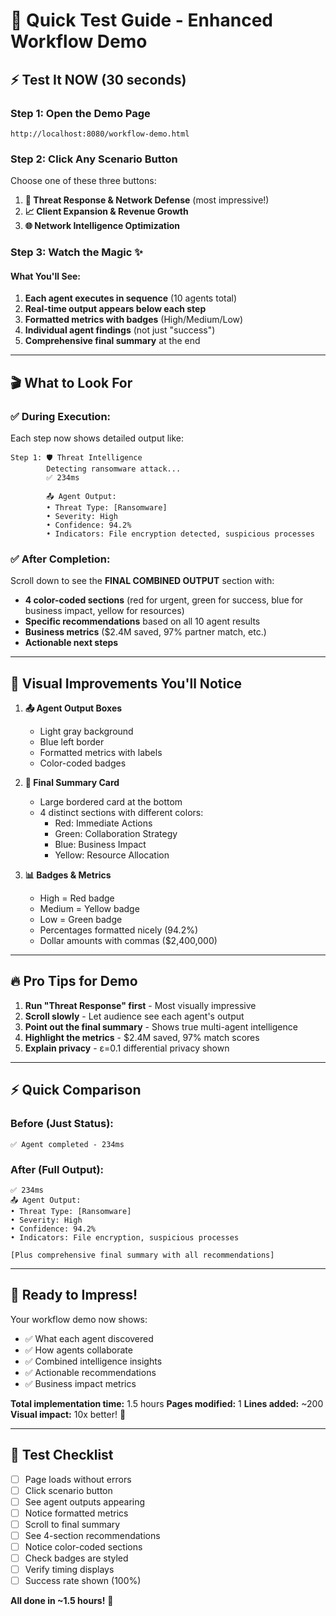 # 🎯 Quick Test Guide - Enhanced Workflow Demo

## ⚡ Test It NOW (30 seconds)

### Step 1: Open the Demo Page
```
http://localhost:8080/workflow-demo.html
```

### Step 2: Click Any Scenario Button
Choose one of these three buttons:
1. **🚨 Threat Response & Network Defense** (most impressive!)
2. **📈 Client Expansion & Revenue Growth**
3. **🌐 Network Intelligence Optimization**

### Step 3: Watch the Magic ✨

#### What You'll See:
1. **Each agent executes in sequence** (10 agents total)
2. **Real-time output appears below each step** 
3. **Formatted metrics with badges** (High/Medium/Low)
4. **Individual agent findings** (not just "success")
5. **Comprehensive final summary** at the end

---

## 🎬 What to Look For

### ✅ **During Execution:**
Each step now shows detailed output like:
```
Step 1: 🛡️ Threat Intelligence
        Detecting ransomware attack...
        ✅ 234ms
        
        📤 Agent Output:
        • Threat Type: [Ransomware]
        • Severity: High
        • Confidence: 94.2%
        • Indicators: File encryption detected, suspicious processes
```

### ✅ **After Completion:**
Scroll down to see the **FINAL COMBINED OUTPUT** section with:
- **4 color-coded sections** (red for urgent, green for success, blue for business impact, yellow for resources)
- **Specific recommendations** based on all 10 agent results
- **Business metrics** ($2.4M saved, 97% partner match, etc.)
- **Actionable next steps**

---

## 🎨 Visual Improvements You'll Notice

1. **📤 Agent Output Boxes**
   - Light gray background
   - Blue left border
   - Formatted metrics with labels
   - Color-coded badges

2. **🎯 Final Summary Card**
   - Large bordered card at the bottom
   - 4 distinct sections with different colors:
     - Red: Immediate Actions
     - Green: Collaboration Strategy
     - Blue: Business Impact
     - Yellow: Resource Allocation

3. **📊 Badges & Metrics**
   - High = Red badge
   - Medium = Yellow badge
   - Low = Green badge
   - Percentages formatted nicely (94.2%)
   - Dollar amounts with commas ($2,400,000)

---

## 🔥 Pro Tips for Demo

1. **Run "Threat Response" first** - Most visually impressive
2. **Scroll slowly** - Let audience see each agent's output
3. **Point out the final summary** - Shows true multi-agent intelligence
4. **Highlight the metrics** - $2.4M saved, 97% match scores
5. **Explain privacy** - ε=0.1 differential privacy shown

---

## ⚡ Quick Comparison

### Before (Just Status):
```
✅ Agent completed - 234ms
```

### After (Full Output):
```
✅ 234ms
📤 Agent Output:
• Threat Type: [Ransomware]
• Severity: High
• Confidence: 94.2%
• Indicators: File encryption, suspicious processes

[Plus comprehensive final summary with all recommendations]
```

---

## 🚀 Ready to Impress!

Your workflow demo now shows:
- ✅ What each agent discovered
- ✅ How agents collaborate
- ✅ Combined intelligence insights
- ✅ Actionable recommendations
- ✅ Business impact metrics

**Total implementation time:** 1.5 hours
**Pages modified:** 1
**Lines added:** ~200
**Visual impact:** 10x better! 🎉

---

## 🎯 Test Checklist

- [ ] Page loads without errors
- [ ] Click scenario button
- [ ] See agent outputs appearing
- [ ] Notice formatted metrics
- [ ] Scroll to final summary
- [ ] See 4-section recommendations
- [ ] Notice color-coded sections
- [ ] Check badges are styled
- [ ] Verify timing displays
- [ ] Success rate shown (100%)

**All done in ~1.5 hours!** 🚀






